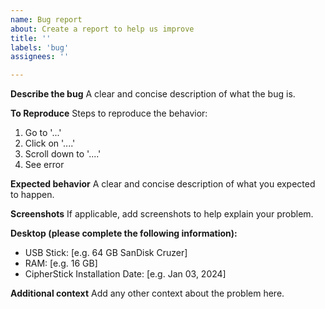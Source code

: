 ```yaml
---
name: Bug report
about: Create a report to help us improve
title: ''
labels: 'bug'
assignees: ''

---
```


**Describe the bug**
A clear and concise description of what the bug is.

**To Reproduce**
Steps to reproduce the behavior:
1. Go to '...'
2. Click on '....'
3. Scroll down to '....'
4. See error

**Expected behavior**
A clear and concise description of what you expected to happen.

**Screenshots**
If applicable, add screenshots to help explain your problem.

**Desktop (please complete the following information):**
 - USB Stick: [e.g. 64 GB SanDisk Cruzer]
 - RAM: [e.g. 16 GB]
 - CipherStick Installation Date: [e.g. Jan 03, 2024]

**Additional context**
Add any other context about the problem here.
